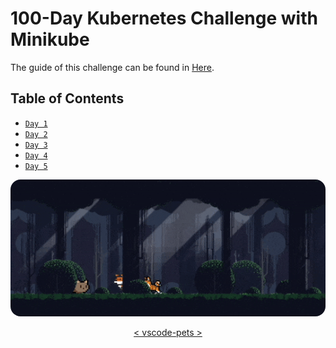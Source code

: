 # 100-Day Kubernetes Challenge with Minikube

The guide of this challenge can be found in [Here](https://github.com/FajarMaftuhFadli/100-Days-Kubernetes-Challange/tree/main).

## Table of Contents

- [`Day 1`](./logs/day-1/README.md)
- [`Day 2`](./logs/day-2/README.md)
- [`Day 3`](./logs/day-3/README.md)
- [`Day 4`](./logs/day-4/README.md)
- [`Day 5`](./logs/day-5/README.md)

<p align="center">
    <img style="border-radius: 1rem;" src="img/0.1.gif">
</p>
<p align="center">
    <a href="https://marketplace.visualstudio.com/items?itemName=tonybaloney.vscode-pets">< vscode-pets ></a>
</p>
